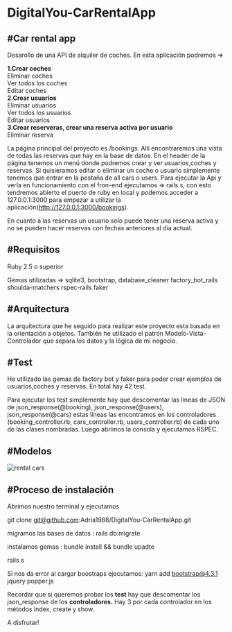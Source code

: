 # DigitalYou-CarRentalApp

#Car rental app
---------------

Desarollo de una API de alquiler de coches. En esta aplicación podremos =>

  <strong>1.Crear coches</strong><br>
     Eliminar coches<br>
     Ver todos los coches<br>
     Editar coches<br>
  <strong>2.Crear usuarios</strong><br>
     Eliminar usuarios<br>
     Ver todos los usuarios<br>
     Editar usuarios<br>
  <strong>3.Crear reserveras, crear una reserva activa por usuario</strong><br>
     Eliminar reserva <br>

La página principal del proyecto es /bookings. Allí encontraremos una vista de todas las reservas que hay en la base de datos. En el header de la página tenemos un menú donde podremos crear y ver usuarios,coches y reservas. Si quisieramos editar o eliminar un coche o usuario simplemente tenemos que entrar en la pestaña de all cars o users. Para ejecutar la Api y verla en funcionamiento con el fron-end ejecutamos => rails s, con esto tendremos abierto el puerto de ruby en local y podemos acceder a 127.0.0.1:3000 para empezar a utilizar la aplicación(http://127.0.0.1:3000/bookings).

En cuanto a las reservas un usuario solo puede tener una reserva activa y no se pueden hacer reservas con fechas anteriores al día actual.


#Requisitos
-----------

Ruby 2.5 o superior

Gemas utilizadas =>
   sqlite3,
   bootstrap,
   database_cleaner
   factory_bot_rails
   shoulda-matchers
   rspec-rails
   faker

#Arquitectura
------------

La arquitectura que he seguido para realizar este proyecto esta basada en la orientación a objetos. También he utilizado el patrón  Modelo-Vista-Controlador que separa los datos y la lógica de mi negocio.

#Test
-----

He utilizado las gemas de factory bot y faker para poder crear ejemplos de usuarios,coches y reservas. En total hay 42 test.

Para ejecutar los test simplemente hay que descomentar las líneas de JSON de json_response(@booking), json_response(@users), json_response(@cars) estas líneas las encontramos en los controladores (booking_controller.rb, cars_controller.rb, users_controller.rb) de cada uno de las clases nombradas. Luego abrimos la consola y ejecutamos RSPEC.

#Modelos
--------

![rental cars](https://user-images.githubusercontent.com/25666425/84652631-36147480-af0c-11ea-8c5d-9bbbfbf59947.PNG)

#Proceso de instalación
----------------------

Abrimos nuestro terminal y ejecutamos

git clone git@github.com:Adria1988/DigitalYou-CarRentalApp.git

migramos las bases de datos : rails db:migrate

instalamos gemas : bundle install && bundle upadte

rails s

Si nos da error al cargar boostraps ejecutamos: yarn add bootstrap@4.3.1 jquery popper.js

Recordar que si queremos probar los <strong>test</strong> hay que descomentar los json_response de los <strong>controladores.</strong> Hay 3 por cada controlador en los métodos index, create y show.


A disfrutar!

